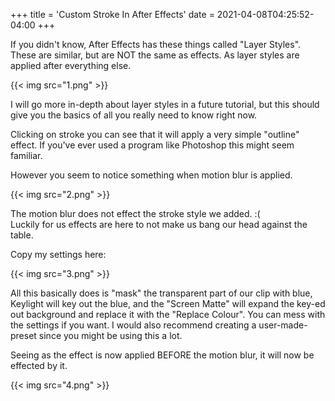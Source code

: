 +++
title = 'Custom Stroke In After Effects'
date = 2021-04-08T04:25:52-04:00
+++

If you didn't know, After Effects has these things called "Layer Styles". These are similar, but are NOT the same as effects. As layer styles are applied after everything else.

{{< img src="1.png" >}}

I will go more in-depth about layer styles in a future tutorial, but this should give you the basics of all you really need to know right now.  

Clicking on stroke you can see that it will apply a very simple "outline" effect. If you've ever used a program like Photoshop this might seem familiar.  

However you seem to notice something when motion blur is applied.

{{< img src="2.png" >}}

The motion blur does not effect the stroke style we added. :(  
Luckily for us effects are here to not make us bang our head against the table.  

Copy my settings here:

{{< img src="3.png" >}}

All this basically does is "mask" the transparent part of our clip with blue, Keylight will key out the blue, and the "Screen Matte" will expand the key-ed out background and replace it with the "Replace Colour". You can mess with the settings if you want. I would also recommend creating a user-made-preset since you might be using this a lot.  

Seeing as the effect is now applied BEFORE the motion blur, it will now be effected by it.

{{< img src="4.png" >}}